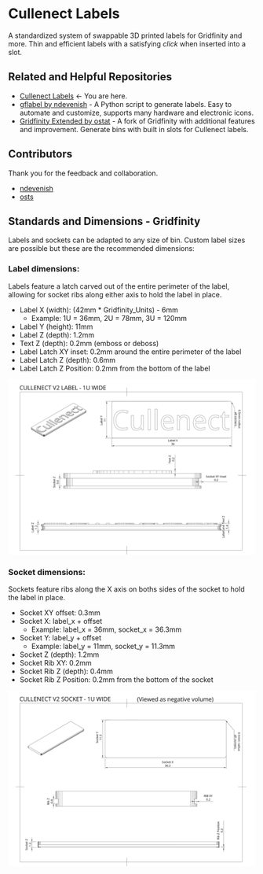 # Cullenect Labels
A standardized system of swappable 3D printed labels for Gridfinity and more. Thin and efficient labels with a satisfying *click* when inserted into a slot. 

## Related and Helpful Repositories
* [Cullenect Labels](https://makerworld.com/en/models/446624) <- You are here.
* [gflabel by ndevenish](https://github.com/ndevenish/gflabel/) - A Python script to generate labels. Easy to automate and customize, supports many hardware and electronic icons.
* [Gridfinity Extended by ostat](https://github.com/ostat/gridfinity_extended_openscad) - A fork of Gridfinity with additional features and improvement. Generate bins with built in slots for Cullenect labels.

## Contributors
Thank you for the feedback and collaboration.

* [ndevenish](https://github.com/ndevenish/)
* [osts](https://github.com/ostat/)

## Standards and Dimensions - Gridfinity
Labels and sockets can be adapted to any size of bin. Custom label sizes are possible but these are the recommended dimensions:

### Label dimensions:
Labels feature a latch carved out of the entire perimeter of the label, allowing for socket ribs along either axis to hold the label in place.

* Label X (width): (42mm * Gridfinity_Units) - 6mm
  * Example: 1U = 36mm, 2U = 78mm, 3U = 120mm
* Label Y (height): 11mm
* Label Z (depth): 1.2mm
* Text Z (depth): 0.2mm (emboss or deboss)
* Label Latch XY inset: 0.2mm around the entire perimeter of the label
* Label Latch Z (depth): 0.6mm
* Label Latch Z Position: 0.2mm from the bottom of the label

![Dimensioned drawing of 1U labels](Documentation/Dimensions_Cullenect_v2_label_1u.jpg)

### Socket dimensions:
Sockets feature ribs along the X axis on boths sides of the socket to hold the label in place.

* Socket XY offset: 0.3mm
* Socket X: label_x + offset
  * Example: label_x = 36mm, socket_x = 36.3mm
* Socket Y: label_y + offset
  * Example: label_y = 11mm, socket_y = 11.3mm
* Socket Z (depth): 1.2mm
* Socket Rib XY: 0.2mm
* Socket Rib Z (depth): 0.4mm
* Socket Rib Z Position: 0.2mm from the bottom of the socket

![Dimensioned drawing of 1U socket for labels](Documentation/Dimensions_Cullenect_v2_socket_1u.jpg)
